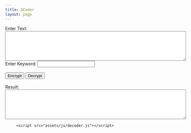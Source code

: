 ```yaml
---
title: DCoder
layout: page
---
```


<html lang="en">
<head>
    <meta charset="UTF-8">
    <meta name="viewport" content="width=device-width, initial-scale=1.0">
    <title>Beaufort Autokey Cipher</title>
</head>
<body>
    <label for="message">Enter Text:</label><br>
    <textarea id="message" rows="6" cols="70"></textarea><br>
    <label for="keyword">Enter Keyword:</label>
    <input id="keyword" type="text" id="keyword"><br><br>
    <button onclick="process('encrypt')">Encrypt</button>
    <button onclick="process('decrypt')">Decrypt</button><br><br>
    <label for="output">Result:</label><br>
    <textarea id="output" rows="6" cols="70"></textarea>

         <script src="assets/js/decoder.js"></script>

</body>
</html>
